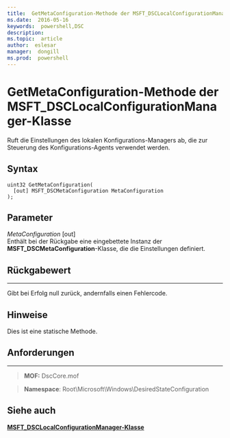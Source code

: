 ```yaml
---
title:  GetMetaConfiguration-Methode der MSFT_DSCLocalConfigurationManager-Klasse
ms.date:  2016-05-16
keywords:  powershell,DSC
description:  
ms.topic:  article
author:  eslesar
manager:  dongill
ms.prod:  powershell
---
```



# GetMetaConfiguration-Methode der MSFT_DSCLocalConfigurationManager-Klasse

Ruft die Einstellungen des lokalen Konfigurations-Managers ab, die zur Steuerung des Konfigurations-Agents verwendet werden.

Syntax
------

```mof
uint32 GetMetaConfiguration(
  [out] MSFT_DSCMetaConfiguration MetaConfiguration
);
```

Parameter
----------

*MetaConfiguration* \[out\]  
Enthält bei der Rückgabe eine eingebettete Instanz der **MSFT_DSCMetaConfiguration**-Klasse, die die Einstellungen definiert.

## Rückgabewert
------------

Gibt bei Erfolg null zurück, andernfalls einen Fehlercode.

## Hinweise

Dies ist eine statische Methode.

## Anforderungen
------------
>**MOF:** DscCore.mof

>**Namespace**: Root\Microsoft\Windows\DesiredStateConfiguration


## Siehe auch


[**MSFT_DSCLocalConfigurationManager-Klasse**](msft-dsclocalconfigurationmanager.md)


 

 





<!--HONumber=May16_HO3-->



